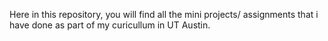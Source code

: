 Here in this repository, you will find all the mini projects/ assignments that i have done as part of my curicullum in UT Austin.
